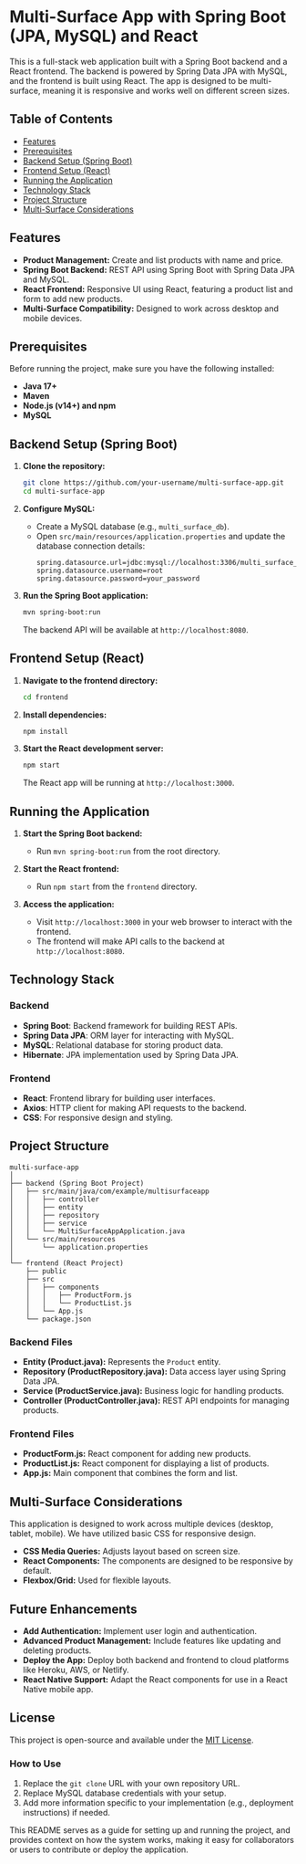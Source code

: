 # Multi-Surface App with Spring Boot (JPA, MySQL) and React

This is a full-stack web application built with a Spring Boot backend and a React frontend. The backend is powered by Spring Data JPA with MySQL, and the frontend is built using React. The app is designed to be multi-surface, meaning it is responsive and works well on different screen sizes.

## Table of Contents

- [Features](#features)
- [Prerequisites](#prerequisites)
- [Backend Setup (Spring Boot)](#backend-setup-spring-boot)
- [Frontend Setup (React)](#frontend-setup-react)
- [Running the Application](#running-the-application)
- [Technology Stack](#technology-stack)
- [Project Structure](#project-structure)
- [Multi-Surface Considerations](#multi-surface-considerations)

## Features

- **Product Management:** Create and list products with name and price.
- **Spring Boot Backend:** REST API using Spring Boot with Spring Data JPA and MySQL.
- **React Frontend:** Responsive UI using React, featuring a product list and form to add new products.
- **Multi-Surface Compatibility:** Designed to work across desktop and mobile devices.

## Prerequisites

Before running the project, make sure you have the following installed:

- **Java 17+**
- **Maven**
- **Node.js (v14+) and npm**
- **MySQL**

## Backend Setup (Spring Boot)

1. **Clone the repository:**
   ```bash
   git clone https://github.com/your-username/multi-surface-app.git
   cd multi-surface-app
   ```

2. **Configure MySQL:**
    - Create a MySQL database (e.g., `multi_surface_db`).
    - Open `src/main/resources/application.properties` and update the database connection details:
      ```properties
      spring.datasource.url=jdbc:mysql://localhost:3306/multi_surface_db
      spring.datasource.username=root
      spring.datasource.password=your_password
      ```

3. **Run the Spring Boot application:**
   ```bash
   mvn spring-boot:run
   ```

   The backend API will be available at `http://localhost:8080`.

## Frontend Setup (React)

1. **Navigate to the frontend directory:**
   ```bash
   cd frontend
   ```

2. **Install dependencies:**
   ```bash
   npm install
   ```

3. **Start the React development server:**
   ```bash
   npm start
   ```

   The React app will be running at `http://localhost:3000`.

## Running the Application

1. **Start the Spring Boot backend:**
    - Run `mvn spring-boot:run` from the root directory.

2. **Start the React frontend:**
    - Run `npm start` from the `frontend` directory.

3. **Access the application:**
    - Visit `http://localhost:3000` in your web browser to interact with the frontend.
    - The frontend will make API calls to the backend at `http://localhost:8080`.

## Technology Stack

### Backend
- **Spring Boot**: Backend framework for building REST APIs.
- **Spring Data JPA**: ORM layer for interacting with MySQL.
- **MySQL**: Relational database for storing product data.
- **Hibernate**: JPA implementation used by Spring Data JPA.

### Frontend
- **React**: Frontend library for building user interfaces.
- **Axios**: HTTP client for making API requests to the backend.
- **CSS**: For responsive design and styling.

## Project Structure

```
multi-surface-app
│
├── backend (Spring Boot Project)
│   ├── src/main/java/com/example/multisurfaceapp
│   │   ├── controller
│   │   ├── entity
│   │   ├── repository
│   │   ├── service
│   │   └── MultiSurfaceAppApplication.java
│   └── src/main/resources
│       └── application.properties
│
└── frontend (React Project)
    ├── public
    ├── src
    │   ├── components
    │   │   ├── ProductForm.js
    │   │   └── ProductList.js
    │   └── App.js
    └── package.json
```

### Backend Files
- **Entity (Product.java):** Represents the `Product` entity.
- **Repository (ProductRepository.java):** Data access layer using Spring Data JPA.
- **Service (ProductService.java):** Business logic for handling products.
- **Controller (ProductController.java):** REST API endpoints for managing products.

### Frontend Files
- **ProductForm.js:** React component for adding new products.
- **ProductList.js:** React component for displaying a list of products.
- **App.js:** Main component that combines the form and list.

## Multi-Surface Considerations

This application is designed to work across multiple devices (desktop, tablet, mobile). We have utilized basic CSS for responsive design.

- **CSS Media Queries:** Adjusts layout based on screen size.
- **React Components:** The components are designed to be responsive by default.
- **Flexbox/Grid:** Used for flexible layouts.

## Future Enhancements

- **Add Authentication:** Implement user login and authentication.
- **Advanced Product Management:** Include features like updating and deleting products.
- **Deploy the App:** Deploy both backend and frontend to cloud platforms like Heroku, AWS, or Netlify.
- **React Native Support:** Adapt the React components for use in a React Native mobile app.

## License

This project is open-source and available under the [MIT License](LICENSE).  

### How to Use
1. Replace the `git clone` URL with your own repository URL.
2. Replace MySQL database credentials with your setup.
3. Add more information specific to your implementation (e.g., deployment instructions) if needed.

This README serves as a guide for setting up and running the project, and provides context on how the system works, making it easy for collaborators or users to contribute or deploy the application.
